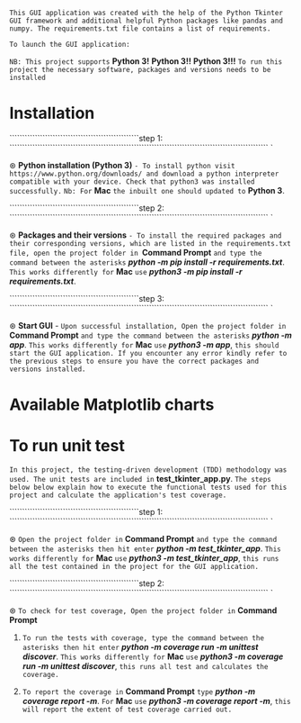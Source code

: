 `This GUI application was created with the help of the Python Tkinter GUI framework and additional helpful Python packages like pandas and numpy. The requirements.txt file contains a list of requirements.`

`To launch the GUI application: `

`NB: This project supports` **Python 3!** **Python 3!!** **Python 3!!!** 
`To run this project the necessary software, packages and versions needs to be installed `

# Installation

```````````````````````````````````````````````````step 1: `````````````````````````````````````````````````````````````````````````````````````````````````````` `

⊛ **Python installation (Python 3)** `- To install python visit https://www.python.org/downloads/ and download a python interpreter compatible with your device. Check that python3 was installed successfully.` `Nb: For` **Mac** `the inbuilt one should updated to` **Python 3**.

```````````````````````````````````````````````````step 2: `````````````````````````````````````````````````````````````````````````````````````````````````````` `

⊛ **Packages and their versions** `- To install the required packages and their corresponding versions, which are listed in the requirements.txt file, open the project folder in `**Command Prompt** `and type the command between the asterisks` ***python -m pip install -r requirements.txt***. `This works differently for` **Mac** `use` ***python3 -m pip install -r requirements.txt***. 

```````````````````````````````````````````````````step 3: `````````````````````````````````````````````````````````````````````````````````````````````````````` `

⊛ **Start GUI** - `Upon successful installation, Open the project folder in` **Command Prompt** `and type the command between the asterisks` ***python -m app***. `This works differently for` **Mac** `use` ***python3 -m app***, `this should start the GUI application. If you encounter any error kindly refer to the previous steps to ensure you have the correct packages and versions installed.`



# Available Matplotlib charts

<!--

Covid -  

⊛ Total number of cases each day
⊛ Total number of cases each month
⊛ Areas with highest cases each day
⊛ Comparing two areas

Stop and Search - 

⊛ Stop and search by months
⊛ Summer stop and search result
⊛ By ethnicity
⊛ By Gender

-->

# To run unit test

`In this project, the testing-driven development (TDD) methodology was used. The unit tests are included in` **test_tkinter_app.py**. `The steps below below explain how to execute the functional tests used for this project and calculate the application's test coverage.`

```````````````````````````````````````````````````step 1: `````````````````````````````````````````````````````````````````````````````````````````````````````` `

⊛ `Open the project folder in` **Command Prompt** `and type the command between the asterisks then hit enter` ***python -m test_tkinter_app***. `This works differently for` **Mac** `use` ***python3 -m test_tkinter_app***, `this runs all the test contained in the project for the GUI application.`

```````````````````````````````````````````````````step 2: `````````````````````````````````````````````````````````````````````````````````````````````````````` `

⊛ `To check for test coverage, Open the project folder in` **Command Prompt** 

1. `To run the tests with coverage, type the command between the asterisks then hit enter` ***python -m coverage run -m unittest discover***. `This works differently for` **Mac**  `use` ***python3 -m coverage run -m unittest discover***, `this runs all test and calculates the coverage.`
    
2. `To report the coverage in` **Command Prompt** `type` ***python -m coverage report -m***. `For` **Mac** `use` ***python3 -m coverage report -m***, `this will report the extent of test coverage carried out.`


<!-- 
    This project is submitted to the School of Computing, Engineering and Digital Technologies by **Oluwafeola Otesanya**, as a part of the in-course assessment (ICA) for Software for Digital Innovation
-->